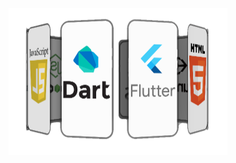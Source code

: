 <center>
<a href="https://ecorbero.github.io">
   <img alt="Portfolios" src="https://raw.githubusercontent.com/ecorbero/ecorbero.github.io/main/assets/assets/Captura.PNG"
   width=350" height="235">
</a>
</center>
